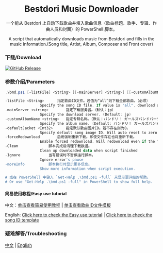 <div align="center">

# Bestdori Music Downloader
一个能从 Bestdori 上自动下载歌曲并填入歌曲信息（歌曲标题、歌手、专辑、作曲人员和封面）的 PowerShell 脚本。

A script that automatically downloads music from Bestdori and fills in the music information.(Song title, Artist, Album, Composer and Front cover)

</div>

### 下载/Download
[![GitHub Release](https://img.shields.io/github/actions/workflow/status/SummonHIM/Bestdori-Music-Downloader/Release.yml?label=GitHub%20Release&style=for-the-badge)](https://github.com/SummonHIM/Bestdori-Music-Downloader/releases/latest)

### 参数介绍/Parameters
```PowerShell
.\bmd.ps1 [-listFile] <String> [[-mainServer] <String>] [[-customAlbumName] <String>] [[-defaultJacket] <Int32>] [-forceRedownload] [-Clean] [-Ignore] [-moreInfo] [<CommonParameters>]

-listFile <String>		指定歌曲ID文件。若值为“all”则下载全部歌曲。（必须）
				Specify the song ID file. If value is "all", download all songs. (Mandatory)
-mainServer <string>		指定下载服务器。（默认：jp）
				Specify the download server. (Default: jp)
-customAlbumName <string>	指定专辑名称。（默认：バンドリ！ ガールズバンドパーティ！）
				Specify the album name. (Default: バンドリ！ ガールズバンドパーティ！)
-defaultJacket <Int32>		指定默认歌曲图片ID。若不存在则为0。
				Specify default song image ID. Will auto reset to zero if not exist.
-forceRedownload		启用强制重新下载。即使文件存在也将重新下载。
				Enable forced redownload. Will redownload even if the file exists.
-Clean				脚本完成后清理下载数据。
				Clean up downloaded data when script finished
-Ignore				当有错误时不暂停运行脚本。
				Ignore error's pause
-moreInfo			脚本执行时显示更多信息。
				Show more information when script execution.

# 或在 PowerShell 中键入 `Get-Help .\bmd.ps1 -full` 来显示更详细的帮助。
# Or use "Get-Help .\bmd.ps1 -full" in PowerShell to show full help.
```
#### 简易使用教程/Easy use tutorial
中文：[单击查看简易使用教程](https://github.com/SummonHIM/Bestdori-Music-Downloader/wiki/%E7%AE%80%E6%98%93%E4%BD%BF%E7%94%A8%E6%95%99%E7%A8%8B) | [单击查看歌曲ID文件模板](https://github.com/SummonHIM/Bestdori-Music-Downloader/blob/master/listFile.sample.json)

English: [Click here to check the Easy use tutorial](https://github.com/SummonHIM/Bestdori-Music-Downloader/wiki/Easy-use-tutorial) | [Click here to check the song ID template](https://github.com/SummonHIM/Bestdori-Music-Downloader/blob/master/listFile.sample.json)

### 疑难解答/Troubleshooting
[中文](https://github.com/SummonHIM/Bestdori-Music-Downloader/wiki/%E7%96%91%E9%9A%BE%E8%A7%A3%E7%AD%94) | [English](https://github.com/SummonHIM/Bestdori-Music-Downloader/wiki/Troubleshooting)